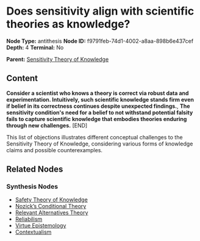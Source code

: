 # Does sensitivity align with scientific theories as knowledge?

**Node Type:** antithesis
**Node ID:** f9791feb-74d1-4002-a8aa-898b6e437cef
**Depth:** 4
**Terminal:** No

**Parent:** [Sensitivity Theory of Knowledge](sensitivity-theory-of-knowledge-synthesis-8263de9e-adb7-43b2-b6fc-2cc766845739.md)

## Content

**Consider a scientist who knows a theory is correct via robust data and experimentation. Intuitively, such scientific knowledge stands firm even if belief in its correctness continues despite unexpected findings.**, **The sensitivity condition's need for a belief to not withstand potential falsity fails to capture scientific knowledge that embodies theories enduring through new challenges.**
[END]

This list of objections illustrates different conceptual challenges to the Sensitivity Theory of Knowledge, considering various forms of knowledge claims and possible counterexamples.

## Related Nodes

### Synthesis Nodes

- [Safety Theory of Knowledge](safety-theory-of-knowledge-synthesis-093c90fd-9a4b-481f-a4fb-02d17666ce95.md)
- [Nozick’s Conditional Theory](nozicks-conditional-theory-synthesis-c0e8c121-dd8d-4e24-b941-ad1693d45989.md)
- [Relevant Alternatives Theory](relevant-alternatives-theory-synthesis-b71e95f4-43b5-4aba-b953-89c4cc335a26.md)
- [Reliabilism](reliabilism-synthesis-dca8e41c-2892-41ee-a7ba-44b2de8a4a91.md)
- [Virtue Epistemology](virtue-epistemology-synthesis-35bea649-e6e2-4184-9150-d0d0106bd5af.md)
- [Contextualism](contextualism-synthesis-69fdc17d-8b32-4e99-bbb2-00bdb440c97f.md)
